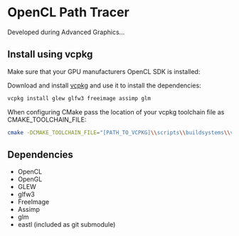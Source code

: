 # OpenCL Path Tracer

Developed during Advanced Graphics...

## Install using vcpkg
Make sure that your GPU manufacturers OpenCL SDK is installed:

[CUDA Toolkit (Nvidia)]: https://developer.nvidia.com/cuda-downloads



Download and install [vcpkg](https://github.com/Microsoft/vcpkg) and use it to install the dependencies:

```bash
vcpkg install glew glfw3 freeimage assimp glm
```


When configuring CMake pass the location of your vcpkg toolchain file as CMAKE_TOOLCHAIN_FILE:

```bash
cmake -DCMAKE_TOOLCHAIN_FILE="[PATH_TO_VCPKG]\\scripts\\buildsystems\\vcpkg.cmake" (...)
```

## Dependencies
- OpenCL
- OpenGL
- GLEW
- glfw3
- FreeImage
- Assimp
- glm
- eastl (included as git submodule)